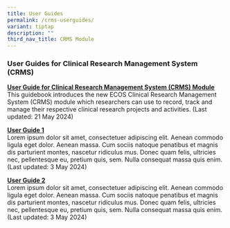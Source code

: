 ```yaml
---
title: User Guides
permalink: /crms-userguides/
variant: tiptap
description: ""
third_nav_title: CRMS Module
---
```

<h3><strong>User Guides for Clinical Research Management System (CRMS)</strong></h3>
<p></p>
<p><strong><u>User Guide for Clinical Research Management System (CRMS) Module</u></strong>
<br>This guidebook introduces the new ECOS Clinical Research Management System
(CRMS) module which researchers can use to record, track and manage their
respective clinical research projects and activities. (Last updated: 21
May 2024)</p>
<p></p>
<p><strong><u>User Guide 1</u></strong>
<br>Lorem ipsum dolor sit amet, consectetuer adipiscing elit. Aenean commodo
ligula eget dolor. Aenean massa. Cum sociis natoque penatibus et magnis
dis parturient montes, nascetur ridiculus mus. Donec quam felis, ultricies
nec, pellentesque eu, pretium quis, sem. Nulla consequat massa quis enim.
(Last updated: 3 May 2024)</p>
<p></p>
<p><strong><u>User Guide 2</u></strong>
<br>Lorem ipsum dolor sit amet, consectetuer adipiscing elit. Aenean commodo
ligula eget dolor. Aenean massa. Cum sociis natoque penatibus et magnis
dis parturient montes, nascetur ridiculus mus. Donec quam felis, ultricies
nec, pellentesque eu, pretium quis, sem. Nulla consequat massa quis enim.
(Last updated: 3 May 2024)</p>